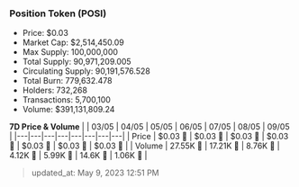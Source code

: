 
  ### Position Token (POSI)
  - Price: $0.03
  - Market Cap: $2,514,450.09
  - Max Supply: 100,000,000
  - Total Supply: 90,971,209.005
  - Circulating Supply: 90,191,576.528
  - Total Burn: 779,632.478
  - Holders: 732,268
  - Transactions: 5,700,100
  - Volume: $391,131,809.24

  **7D Price & Volume**
  | | 03&#x2F;05 | 04&#x2F;05 | 05&#x2F;05 | 06&#x2F;05 | 07&#x2F;05 | 08&#x2F;05 | 09&#x2F;05 |
  |---|---|---|---|---|---|---|---|
  | Price | $0.03 🔻 | $0.03 🔻 | $0.03 🚀 | $0.03 🔻 | $0.03 🚀 | $0.03 🔻 | $0.03 🚀 |
  | Volume | 27.55K 🚀 | 17.21K 🔻 | 8.76K 🔻 | 4.12K 🔻 | 5.99K 🚀 | 14.6K 🚀 | 1.06K 🔻 |

  > updated_at: May 9, 2023 12:51 PM
